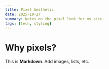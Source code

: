 ```yaml
---
title: Pixel Aesthetic
date: 2025-10-27
summary: Notes on the pixel look for my site.
tags: [tech, styling]
---
```


# Why pixels?

This is **Markdown**. Add images, lists, etc.
